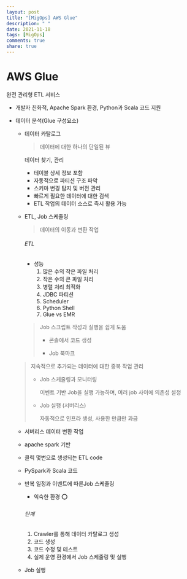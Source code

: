 ```yaml
---
layout: post
title: "[MigOps] AWS Glue"
description: " "
date: 2021-11-18
tags: [MigOps]
comments: true
share: true
---
```



# AWS Glue

완전 관리형 ETL 서비스

- 개발자 친화적, Apache Spark 환경, Python과 Scala 코드 지원

- 데이터 분석(Glue 구성요소)

  - 데이터 카탈로그

    > 데이터에 대한 하나의 단일된 뷰

    데이터 찾기, 관리

    - 테이블 상세 정보 포함
    - 자동적으로 파티션 구조 파악
    - 스키마 변경 탐지 및 버전 관리
    - 빠르게 필요한 데이터에 대한 검색
    - ETL 작업의 데이터 소스로 즉시 활용 가능

  - ETL, Job 스케줄링

    > 데이터의 이동과 변환 작업

    ###### ETL

    - 성능
      1. 많은 수의 작은 파일 처리
      2. 작은 수의 큰 파일 처리
      3. 병렬 처리 최적화
      4. JDBC 파티션
      5. Scheduler
      6. Python Shell
      7. Glue vs EMR
  
    > Job 스크립트 작성과 실행을 쉽게 도움
    >
    > - 콘솔에서 코드 생성
    >
    > - Job 북마크
    >
  >   지속적으로 추가되는 데이터에 대한 중복 작업 관리
    >   
    > - Job 스케줄링과 모니터링
    >
    >   이벤트 기반 Job을 실행 가능하며, 여러 job 사이에 의존성 설정
    >
    > - Job 실행 (서버리스)
  >
    >   자동적으로 인프라 생성, 사용한 만큼만 과금

    - 서버리스 데이터 변환 작업
    - apache spark 기반
    - 클릭 몇번으로 생성되는 ETL code
    - PySpark과 Scala 코드
  - 반복 일정과 이벤트에 따른Job 스케줄링
    - 익숙한 환경 :o:
  
    ###### 단계
  
    1. Crawler를 통해 데이터 카탈로그 생성
    2. 코드 생성
    3. 코드 수정 및 테스트
    4. 실제 운영 환경에서 Job 스케줄링 및 실행
  
  - Job 실행